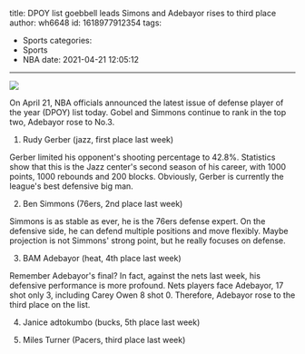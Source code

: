 title: DPOY list  goebbell leads Simons and Adebayor rises to third place
author: wh6648
id: 1618977912354
tags: 
- Sports
categories: 
- Sports
- NBA
date: 2021-04-21 12:05:12
---
![](https://p9.itc.cn/images01/20210421/3ae23abe6efa4d9eb7982e1592cf47b0.jpeg)


On April 21, NBA officials announced the latest issue of defense player of the year (DPOY) list today. Gobel and Simmons continue to rank in the top two, Adebayor rose to No.3.

1. Rudy Gerber (jazz, first place last week)

Gerber limited his opponent's shooting percentage to 42.8%. Statistics show that this is the Jazz center's second season of his career, with 1000 points, 1000 rebounds and 200 blocks. Obviously, Gerber is currently the league's best defensive big man.

2. Ben Simmons (76ers, 2nd place last week)

Simmons is as stable as ever, he is the 76ers defense expert. On the defensive side, he can defend multiple positions and move flexibly. Maybe projection is not Simmons' strong point, but he really focuses on defense.

3. BAM Adebayor (heat, 4th place last week)

Remember Adebayor's final? In fact, against the nets last week, his defensive performance is more profound. Nets players face Adebayor, 17 shot only 3, including Carey Owen 8 shot 0. Therefore, Adebayor rose to the third place on the list.

4. Janice adtokumbo (bucks, 5th place last week)

5. Miles Turner (Pacers, third place last week)

